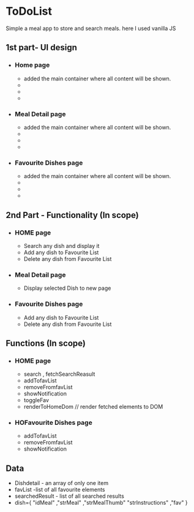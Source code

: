 # ToDoList
Simple a meal app to store and search meals. 
here I used vanilla JS  

## 1st part- UI design
   * ### Home page
      * added the main container where all content will be shown. 
      *  
      *  
      *  
   * ### Meal Detail page
      * added the main container where all content will be shown. 
      *  
      *  
      *  
   * ### Favourite Dishes page 
      * added the main container where all content will be shown. 
      *  
      *  
      *  

## 2nd Part - Functionality (In scope)
   * ### HOME page
      - Search any dish and display it 
      - Add any dish to Favourite List
      - Delete any dish from Favourite List
   * ### Meal Detail page
      - Display selected Dish to new page   
   * ### Favourite Dishes  page
      - Add any dish to Favourite List
      - Delete any dish from Favourite List
## Functions (In scope)
   * ### HOME page
      -  search , fetchSearchReasult
      -  addTofavList
      -  removeFromfavList
      -  showNotification
      -  toggleFav
      -  renderToHomeDom // render fetched elements to DOM  
   * ### HOFavourite Dishes  page
      -  addTofavList
      -  removeFromfavList
      -  showNotification
      
## Data
   - Dishdetail - an array of only one item 
   - favList -list of all favourite elements 
   - searchedResult - list of all searched results 
   - dish={ "idMeal" ,"strMeal"  ,"strMealThumb"  "strInstructions" ,"fav" } 
    
